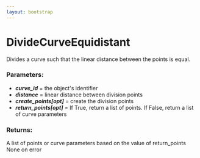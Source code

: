 ```yaml
---
layout: bootstrap
---
```


# DivideCurveEquidistant

Divides a curve such that the linear distance between the points is equal.
          

### Parameters:

- ***curve_id*** = the object's identifier
- ***distance*** = linear distance between division points
- ***create_points[opt]*** = create the division points
- ***return_points[opt]*** = If True, return a list of points.
    If False, return a list of curve parameters
        

### Returns:


A list of points or curve parameters based on the value of return_points
None on error
        


